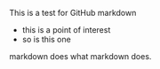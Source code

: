 This is a test for GitHub markdown
  - this is a point of interest
  - so is this one

markdown does what markdown does.
